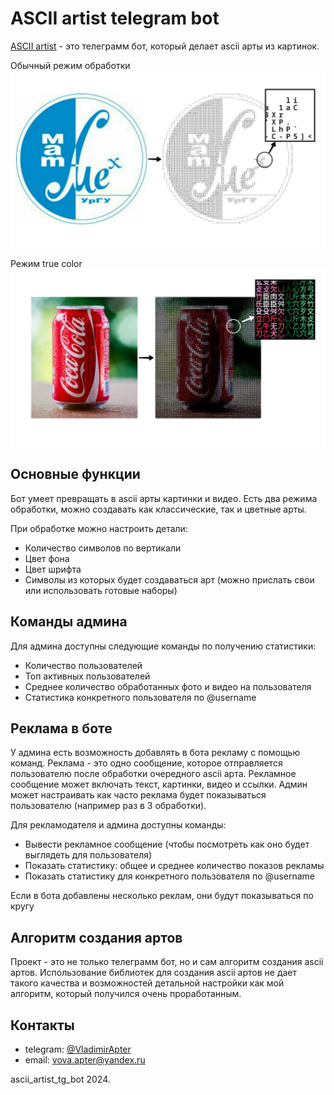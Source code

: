 # ASCII artist telegram bot

[ASCII artist](https://t.me/ascii_artist_bot) - это телеграмм бот, 
который делает ascii арты из картинок.

Обычный режим обработки
![default mode example](default_mode_example.jpg)

Режим true color
![true color mode example](truecolor_mode_example.jpg)


## Основные функции
Бот умеет превращать в ascii арты картинки и видео. Есть два режима обработки, 
можно создавать как классические, так и цветные арты.

При обработке можно настроить детали:
- Количество символов по вертикали
- Цвет фона
- Цвет шрифта
- Символы из которых будет создаваться арт (можно прислать свои или 
использовать готовые наборы)

## Команды админа
Для админа доступны следующие команды по получению статистики:
- Количество пользователей
- Топ активных пользователей
- Среднее количество обработанных фото и видео на пользователя
- Статистика конкретного пользователя по @username

## Реклама в боте
У админа есть возможность добавлять в бота рекламу с помощью команд.
Реклама - это одно сообщение, которое отправляется пользователю после 
обработки очередного ascii арта. Рекламное сообщение может включать текст, 
картинки, видео и ссылки. Админ может настраивать как часто реклама будет 
показываться пользователю (например раз в 3 обработки).

Для рекламодателя и админа доступны команды:
- Вывести рекламное сообщение (чтобы посмотреть как оно будет выглядеть для пользователя)
- Показать статистику: общее и среднее количество показов рекламы
- Показать статистику для конкретного пользователя по @username

Если в бота добавлены несколько реклам, они будут показываться по кругу

## Алгоритм создания артов
Проект - это не только телеграмм бот, но и сам алгоритм создания ascii артов. 
Использование библиотек для создания ascii артов не дает такого качества и 
возможностей детальной настройки как мой алгоритм, который получился очень 
проработанным. 

## Контакты

- telegram: [@VladimirApter](https://t.me/VladimirApter)
- email: [vova.apter@yandex.ru](mailto:vova.apter@yandex.ru)

ascii_artist_tg_bot 2024.